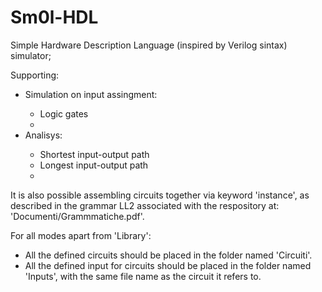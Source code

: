 # Sm0l-HDL
Simple Hardware Description Language (inspired by Verilog sintax) simulator; 


Supporting:
<ul>
	<li>Simulation on input assingment:</li>
		<ul>
			<li>Logic gates</li>
			<li><Flip flops</li>
		</ul>
	<li>Analisys:</li>
		<ul>
			<li>Shortest input-output path</li>
			<li>Longest input-output path</li>
			<li><Logic cones calculation</li>
		</ul>
</ul>

It is also possible assembling circuits together via keyword 'instance', as described in the grammar LL2 associated with the respository at: 'Documenti/Grammmatiche.pdf'.

For all modes apart from 'Library':
<ul>
	<li>All the defined circuits should be placed in the folder named 'Circuiti'.</li>
	<li>All the defined input for circuits should be placed in the folder named 'Inputs', with the same file name as the circuit it refers to. </li>
</ul>
